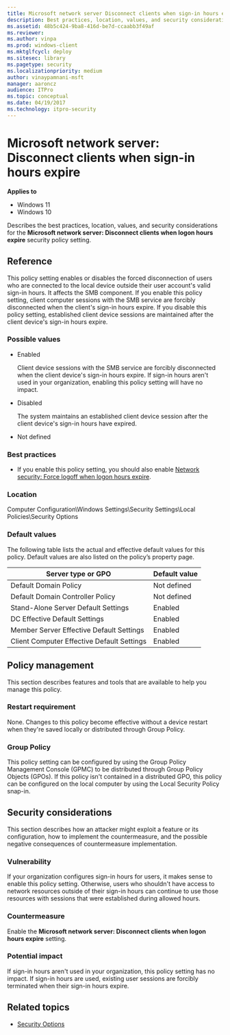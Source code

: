 ```yaml
---
title: Microsoft network server Disconnect clients when sign-in hours expire (Windows 10)
description: Best practices, location, values, and security considerations for the policy setting, Microsoft network server Disconnect clients when sign-in hours expire.
ms.assetid: 48b5c424-9ba8-416d-be7d-ccaabb3f49af
ms.reviewer: 
ms.author: vinpa
ms.prod: windows-client
ms.mktglfcycl: deploy
ms.sitesec: library
ms.pagetype: security
ms.localizationpriority: medium
author: vinaypamnani-msft
manager: aaroncz
audience: ITPro
ms.topic: conceptual
ms.date: 04/19/2017
ms.technology: itpro-security
---
```


# Microsoft network server: Disconnect clients when sign-in hours expire

**Applies to**
-   Windows 11
-   Windows 10

Describes the best practices, location, values, and security considerations for the **Microsoft network server: Disconnect clients when logon hours expire** security policy setting.

## Reference

This policy setting enables or disables the forced disconnection of users who are connected to the local device outside their user account's valid sign-in hours. It affects the SMB component. If you enable this policy setting, client computer sessions with the SMB service are forcibly disconnected when the client's sign-in hours expire. If you disable this policy setting, established client device sessions are maintained after the client device's sign-in hours expire.

### Possible values

-   Enabled

    Client device sessions with the SMB service are forcibly disconnected when the client device's sign-in hours expire. If sign-in hours aren't used in your organization, enabling this policy setting will have no impact.

-   Disabled

    The system maintains an established client device session after the client device's sign-in hours have expired.

-   Not defined

### Best practices

-   If you enable this policy setting, you should also enable [Network security: Force logoff when logon hours expire](network-security-force-logoff-when-logon-hours-expire.md).

### Location

Computer Configuration\\Windows Settings\\Security Settings\\Local Policies\\Security Options

### Default values

The following table lists the actual and effective default values for this policy. Default values are also listed on the policy’s property page.

| Server type or GPO | Default value |
| - | - |
| Default Domain Policy| Not defined| 
| Default Domain Controller Policy | Not defined| 
| Stand-Alone Server Default Settings | Enabled| 
| DC Effective Default Settings| Enabled |
| Member Server Effective Default Settings| Enabled| 
| Client Computer Effective Default Settings | Enabled| 
 
## Policy management

This section describes features and tools that are available to help you manage this policy.

### Restart requirement

None. Changes to this policy become effective without a device restart when they're saved locally or distributed through Group Policy.

### Group Policy

This policy setting can be configured by using the Group Policy Management Console (GPMC) to be distributed through Group Policy Objects (GPOs). If this policy isn't contained in a distributed GPO, this policy can be configured on the local computer by using the Local Security Policy snap-in.

## Security considerations

This section describes how an attacker might exploit a feature or its configuration, how to implement the countermeasure, and the possible negative consequences of countermeasure implementation.

### Vulnerability

If your organization configures sign-in hours for users, it makes sense to enable this policy setting. Otherwise, users who shouldn't have access to network resources outside of their sign-in hours can continue to use those resources with sessions that were established during allowed hours.

### Countermeasure

Enable the **Microsoft network server: Disconnect clients when logon hours expire** setting.

### Potential impact

If sign-in hours aren't used in your organization, this policy setting has no impact. If sign-in hours are used, existing user sessions are forcibly terminated when their sign-in hours expire.

## Related topics

- [Security Options](security-options.md)
